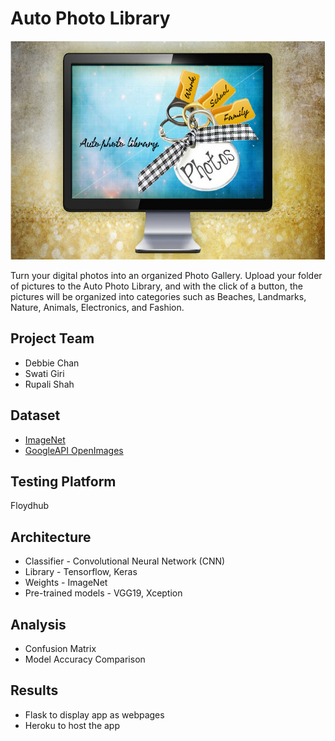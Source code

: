 # Auto Photo Library

<p align="center">
  <img width="700" height="350" src="auto_photo_img.jpg">
</p>

Turn your digital photos into an organized Photo Gallery. Upload your folder of pictures to the Auto Photo Library, and with the click of a button, the pictures will be organized into categories such as  Beaches, Landmarks, Nature, Animals, Electronics, and Fashion.


## Project Team
* Debbie Chan
* Swati Giri
* Rupali Shah

## Dataset
* [ImageNet](http://www.image-net.org/)
* [GoogleAPI OpenImages](https://storage.googleapis.com/openimages/web/download.html)

## Testing Platform
Floydhub

## Architecture
* Classifier - Convolutional Neural Network (CNN)
* Library - Tensorflow,  Keras
* Weights - ImageNet
* Pre-trained models - VGG19, Xception
 
## Analysis
* Confusion Matrix 
* Model Accuracy Comparison  

## Results
* Flask to display app as webpages
* Heroku to host the app

 


